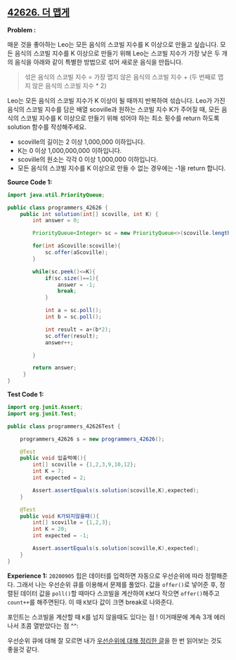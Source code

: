 
## [42626. 더 맵게](https://programmers.co.kr/learn/courses/30/lessons/42626)

**Problem :**

매운 것을 좋아하는 Leo는 모든 음식의 스코빌 지수를 K 이상으로 만들고 싶습니다. 모든 음식의 스코빌 지수를 K 이상으로 만들기 위해 Leo는 스코빌 지수가 가장 낮은 두 개의 음식을 아래와 같이 특별한 방법으로 섞어 새로운 음식을 만듭니다.

> 섞은 음식의 스코빌 지수 = 가장 맵지 않은 음식의 스코빌 지수 + (두 번째로 맵지 않은 음식의 스코빌 지수 * 2)

Leo는 모든 음식의 스코빌 지수가 K 이상이 될 때까지 반복하여 섞습니다.
Leo가 가진 음식의 스코빌 지수를 담은 배열 scoville과 원하는 스코빌 지수 K가 주어질 때, 모든 음식의 스코빌 지수를 K 이상으로 만들기 위해 섞어야 하는 최소 횟수를 return 하도록 solution 함수를 작성해주세요.

- scoville의 길이는 2 이상 1,000,000 이하입니다.
- K는 0 이상 1,000,000,000 이하입니다.
- scoville의 원소는 각각 0 이상 1,000,000 이하입니다.
- 모든 음식의 스코빌 지수를 K 이상으로 만들 수 없는 경우에는 -1을 return 합니다.

**Source Code 1:**

```java
import java.util.PriorityQueue;

public class programmers_42626 {
    public int solution(int[] scoville, int K) {
        int answer = 0;

        PriorityQueue<Integer> sc = new PriorityQueue<>(scoville.length);

        for(int aScoville:scoville){
            sc.offer(aScoville);
        }

        while(sc.peek()<=K){
            if(sc.size()==1){
                answer = -1;
                break;
            }

            int a = sc.poll();
            int b = sc.poll();

            int result = a+(b*2);
            sc.offer(result);
            answer++;

        }

        return answer;
     }
}
```

**Test Code 1:**
```java
import org.junit.Assert;
import org.junit.Test;

public class programmers_42626Test {

    programmers_42626 s = new programmers_42626();

    @Test
    public void 입출력예(){
        int[] scoville = {1,2,3,9,10,12};
        int K = 7;
        int expected = 2;

        Assert.assertEquals(s.solution(scoville,K),expected);
    }

    @Test
    public void K가되지않을때(){
        int[] scoville = {1,2,3};
        int K = 20;
        int expected = -1;

        Assert.assertEquals(s.solution(scoville,K),expected);
    }
}
```

**Experience 1:**
`20200905` 힙은 데이터를 입력하면 자동으로 우선순위에 따라 정렬해준다. 그래서 나는 우선순위 큐를 이용해서 문제를 풀었다. 값을 `offer()`로 넣어준 후, 정렬된 데이터 값을 `poll()`할 때마다 스코빌을 계산하여 `K`보다 작으면 `offer()`해주고 `count++`를 해주면된다. 이 때 `K`보다 값이 크면 break로 나와준다.

포인트는 스코빌을 계산할 때 `K`를 넘지 않을때도 있다는 점 ! 이거때문에 계속 3개 에러나서 초콤 열받았다는 점 ^^:

우선순위 큐에 대해 잘 모르면 내가 [우선순위에 대해 정리한 글](https://tudiiii.github.io/TudyDev/data_structure/우선순위큐)을 한 번 읽어보는 것도 좋을것 같다.
